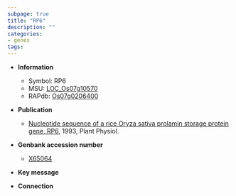 ```yaml
---
subpage: true
title: "RP6"
description: ""
categories:
- genes
tags: 
---
```


* **Information**  
    + Symbol: RP6  
    + MSU: [LOC_Os07g10570](http://rice.plantbiology.msu.edu/cgi-bin/ORF_infopage.cgi?orf=LOC_Os07g10570)  
    + RAPdb: [Os07g0206400](http://rapdb.dna.affrc.go.jp/viewer/gbrowse_details/irgsp1?name=Os07g0206400)  

* **Publication**  
    + [Nucleotide sequence of a rice Oryza sativa prolamin storage protein gene, RP6](http://www.ncbi.nlm.nih.gov/pubmed?term=Nucleotide+sequence+of+a+rice+Oryza+sativa+prolamin+storage+protein+gene,+RP6%5BTitle%5D), 1993, Plant Physiol.

* **Genbank accession number**  
    + [X65064](http://www.ncbi.nlm.nih.gov/nuccore/X65064)

* **Key message**  

* **Connection**  



